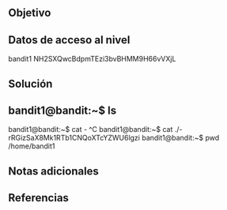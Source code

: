 ## Objetivo

## Datos de acceso al nivel
bandit1
NH2SXQwcBdpmTEzi3bvBHMM9H66vVXjL
## Solución

bandit1@bandit:~$ ls
-
bandit1@bandit:~$ cat -
^C
bandit1@bandit:~$ cat ./-
rRGizSaX8Mk1RTb1CNQoXTcYZWU6lgzi
bandit1@bandit:~$ pwd
/home/bandit1
## Notas adicionales

## Referencias